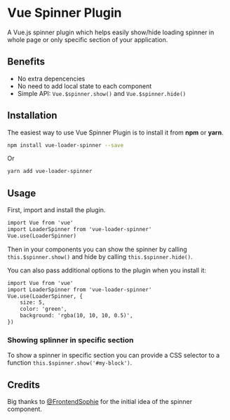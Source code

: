 # Vue Spinner Plugin

A Vue.js spinner plugin which helps easily show/hide loading spinner in whole page or only specific section of your application.

## Benefits

* No extra depencencies
* No need to add local state to each component
* Simple API: `Vue.$spinner.show()` and `Vue.$spinner.hide()`

## Installation

The easiest way to use Vue Spinner Plugin is to install it from **npm** or **yarn**.

```sh
npm install vue-loader-spinner --save
```

Or

```sh
yarn add vue-loader-spinner
```

## Usage

First, import and install the plugin. 

```html
import Vue from 'vue'
import LoaderSpinner from 'vue-loader-spinner'
Vue.use(LoaderSpinner)
```

Then in your components you can show the spinner by calling `this.$spinner.show()` and hide by calling `this.$spinner.hide()`.

You can also pass additional options to the plugin when you install it:

```html
import Vue from 'vue'
import LoaderSpinner from 'vue-loader-spinner'
Vue.use(LoaderSpinner, {
    size: 5,
    color: 'green',
    background: 'rgba(10, 10, 10, 0.5)',
})
```

### Showing splinner in specific section

To show a spinner in specific section you can provide a CSS selector to a function `this.$spinner.show('#my-block')`.

## Credits
Big thanks to [@FrontendSophie](https://github.com/FrontendSophie) for the initial idea of the spinner component.

